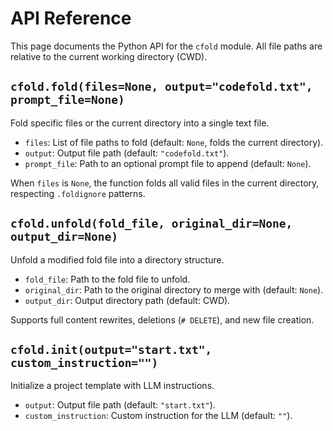 # API Reference

This page documents the Python API for the `cfold` module. All file paths are relative to the current working directory (CWD).

## `cfold.fold(files=None, output="codefold.txt", prompt_file=None)`

Fold specific files or the current directory into a single text file.

- `files`: List of file paths to fold (default: `None`, folds the current directory).
- `output`: Output file path (default: `"codefold.txt"`).
- `prompt_file`: Path to an optional prompt file to append (default: `None`).

When `files` is `None`, the function folds all valid files in the current directory, respecting `.foldignore` patterns.

## `cfold.unfold(fold_file, original_dir=None, output_dir=None)`

Unfold a modified fold file into a directory structure.

- `fold_file`: Path to the fold file to unfold.
- `original_dir`: Path to the original directory to merge with (default: `None`).
- `output_dir`: Output directory path (default: CWD).

Supports full content rewrites, deletions (`# DELETE`), and new file creation.

## `cfold.init(output="start.txt", custom_instruction="")`

Initialize a project template with LLM instructions.

- `output`: Output file path (default: `"start.txt"`).
- `custom_instruction`: Custom instruction for the LLM (default: `""`).
